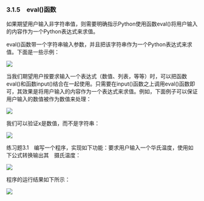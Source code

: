    

### 3.1.5　eval()函数

如果期望用户输入非字符串值，则需要明确指示Python使用函数eval()将用户输入的内容作为一个Python表达式来求值。

eval()函数带一个字符串输入参数，并且把该字符串作为一个Python表达式来求值。下面是一些示例：

![](0-Assets/Epubook/程序员编程语言经典合集（计算机科学丛书5册套装），javapython编程语言含经典教材龙书《编译原理》%20(Bruce%20Eckel%20%20Alfred%20V.%20Aho%20%20Monica%20S.%20Lam%20etc.)%20(Z-Library)/images/image08037.jpeg)

当我们期望用户按要求输入一个表达式（数值、列表，等等）时，可以把函数eval()和函数input()结合在一起使用。只需要在input()函数之上调用eval()函数即可，其效果是将用户输入的内容作为一个表达式来求值。例如，下面例子可以保证用户输入的数值被作为数值来处理：

![](0-Assets/Epubook/程序员编程语言经典合集（计算机科学丛书5册套装），javapython编程语言含经典教材龙书《编译原理》%20(Bruce%20Eckel%20%20Alfred%20V.%20Aho%20%20Monica%20S.%20Lam%20etc.)%20(Z-Library)/images/image08038.jpeg)

我们可以验证x是数值，而不是字符串：

![](0-Assets/Epubook/程序员编程语言经典合集（计算机科学丛书5册套装），javapython编程语言含经典教材龙书《编译原理》%20(Bruce%20Eckel%20%20Alfred%20V.%20Aho%20%20Monica%20S.%20Lam%20etc.)%20(Z-Library)/images/image08039.jpeg)

练习题3.1　编写一个程序，实现如下功能：要求用户输入一个华氏温度，使用如下公式转换输出其　摄氏温度：

![](0-Assets/Epubook/程序员编程语言经典合集（计算机科学丛书5册套装），javapython编程语言含经典教材龙书《编译原理》%20(Bruce%20Eckel%20%20Alfred%20V.%20Aho%20%20Monica%20S.%20Lam%20etc.)%20(Z-Library)/images/image08040.jpeg)

程序的运行结果如下所示：

![](0-Assets/Epubook/程序员编程语言经典合集（计算机科学丛书5册套装），javapython编程语言含经典教材龙书《编译原理》%20(Bruce%20Eckel%20%20Alfred%20V.%20Aho%20%20Monica%20S.%20Lam%20etc.)%20(Z-Library)/images/image08041.jpeg)